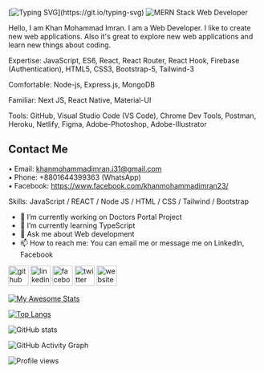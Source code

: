 [![Typing SVG](https://readme-typing-svg.demolab.com?font=Fira+Code&size=25&duration=2000&pause=1000&center=true&width=435&lines=Hello+there!+My+name+is+Imran;I'm+a+MERN+Stack+developer.)](https://git.io/typing-svg)
![MERN Stack Web Developer](https://i.postimg.cc/2jJgVVzL/Tropical-Green-Facebook-Cover-Time-Travel.png)

Hello, I am Khan Mohammad Imran. I am a Web Developer. I like to create new web applications. Also it's great to explore new web applications and learn new things about coding.

Expertise:
JavaScript, ES6, React, React Router, React Hook, Firebase (Authentication),
HTML5, CSS3, Bootstrap-5, Tailwind-3

Comfortable:
Node-js, Express.js, MongoDB

Familiar:
Next JS, React Native, Material-UI

Tools:
GitHub, Visual Studio Code (VS Code), Chrome Dev Tools, Postman, Heroku,
Netlify, Figma, Adobe-Photoshop, Adobe-Illustrator

Contact Me
---------------------
• Email: khanmohammadimran.i31@gmail.com <br>
• Phone: +8801644399363 (WhatsApp) <br>
• Facebook: https://www.facebook.com/khanmohammadimran23/

Skills: JavaScript / REACT / Node JS / HTML / CSS / Tailwind / Bootstrap

- 🔭 I’m currently working on Doctors Portal Project 
- 🌱 I’m currently learning TypeScript 
- 💬 Ask me about Web development 
- 📫 How to reach me: You can email me or message me on LinkedIn, Facebook  


[<img src='https://cdn.jsdelivr.net/npm/simple-icons@3.0.1/icons/github.svg' alt='github' height='40'>](https://github.com/khanmohammadimran)  [<img src='https://cdn.jsdelivr.net/npm/simple-icons@3.0.1/icons/linkedin.svg' alt='linkedin' height='40'>](https://www.linkedin.com/in/khanmohammadimran/)  [<img src='https://cdn.jsdelivr.net/npm/simple-icons@3.0.1/icons/facebook.svg' alt='facebook' height='40'>](https://www.facebook.com/khanmohammadimran23)  [<img src='https://cdn.jsdelivr.net/npm/simple-icons@3.0.1/icons/twitter.svg' alt='twitter' height='40'>](https://twitter.com/imran_khan33)  [<img src='https://cdn.jsdelivr.net/npm/simple-icons@3.0.1/icons/icloud.svg' alt='website' height='40'>](https://khan-mohammad-imran.netlify.app/)  

[![My Awesome Stats](https://awesome-github-stats.azurewebsites.net/user-stats/khanmohammadimra?cardType=level&theme=github-dark)](https://git.io/awesome-stats-card)

[![Top Langs](https://github-readme-stats.vercel.app/api/top-langs/?username=khanmohammadimran)](https://github.com/anuraghazra/github-readme-stats)

![GitHub stats](https://github-readme-stats.vercel.app/api?username=khanmohammadimran&show_icons=true)  

![GitHub Activity Graph](https://activity-graph.herokuapp.com/graph?username=khanmohammadimran)  

![Profile views](https://gpvc.arturio.dev/khanmohammadimran)  
